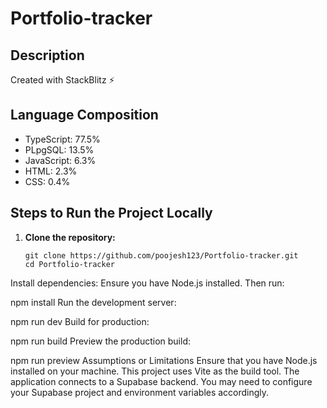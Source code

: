 # Portfolio-tracker

## Description
Created with StackBlitz ⚡️

## Language Composition
- TypeScript: 77.5%
- PLpgSQL: 13.5%
- JavaScript: 6.3%
- HTML: 2.3%
- CSS: 0.4%

## Steps to Run the Project Locally

1. **Clone the repository:**
   ```shell
   git clone https://github.com/poojesh123/Portfolio-tracker.git
   cd Portfolio-tracker
Install dependencies:
Ensure you have Node.js installed. Then run:

npm install
Run the development server:

npm run dev
Build for production:

npm run build
Preview the production build:

npm run preview
Assumptions or Limitations
Ensure that you have Node.js installed on your machine.
This project uses Vite as the build tool.
The application connects to a Supabase backend. You may need to configure your Supabase project and environment variables accordingly.
